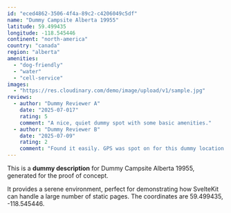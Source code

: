 ```yaml
---
id: "eced4862-3506-4f4a-89c2-c4206049c5df"
name: "Dummy Campsite Alberta 19955"
latitude: 59.499435
longitude: -118.545446
continent: "north-america"
country: "canada"
region: "alberta"
amenities:
  - "dog-friendly"
  - "water"
  - "cell-service"
images:
  - "https://res.cloudinary.com/demo/image/upload/v1/sample.jpg"
reviews:
  - author: "Dummy Reviewer A"
    date: "2025-07-017"
    rating: 5
    comment: "A nice, quiet dummy spot with some basic amenities."
  - author: "Dummy Reviewer B"
    date: "2025-07-09"
    rating: 2
    comment: "Found it easily. GPS was spot on for this dummy location."
---
```


This is a **dummy description** for Dummy Campsite Alberta 19955, generated for the proof of concept.

It provides a serene environment, perfect for demonstrating how SvelteKit can handle a large number of static pages. The coordinates are 59.499435, -118.545446.
